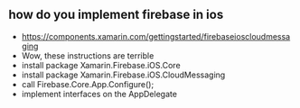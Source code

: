 ﻿## how do you implement firebase in ios
* https://components.xamarin.com/gettingstarted/firebaseioscloudmessaging
* Wow, these instructions are terrible
* install package Xamarin.Firebase.iOS.Core
* install package Xamarin.Firebase.iOS.CloudMessaging
* call Firebase.Core.App.Configure();
* implement interfaces on the AppDelegate